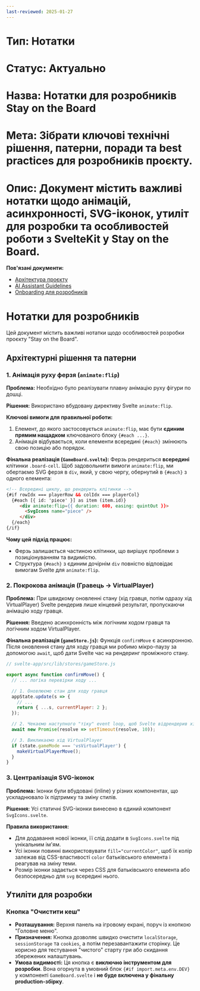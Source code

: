 ```yaml
---
last-reviewed: 2025-01-27
---
```


# Тип: Нотатки
# Статус: Актуально
# Назва: Нотатки для розробників Stay on the Board
# Мета: Зібрати ключові технічні рішення, патерни, поради та best practices для розробників проєкту.
# Опис: Документ містить важливі нотатки щодо анімацій, асинхронності, SVG-іконок, утиліт для розробки та особливостей роботи з SvelteKit у Stay on the Board.

**Пов'язані документи:**
- [Архітектура проєкту](../ARCHITECTURE.md)
- [AI Assistant Guidelines](../project/ai-assistant-guidelines.md)
- [Onboarding для розробників](../ONBOARDING.md)

# Нотатки для розробників

Цей документ містить важливі нотатки щодо особливостей розробки проєкту "Stay on the Board".

## Архітектурні рішення та патерни

### 1. Анімація руху ферзя (`animate:flip`)

**Проблема:** Необхідно було реалізувати плавну анімацію руху фігури по дошці.

**Рішення:** Використано вбудовану директиву Svelte `animate:flip`.

**Ключові вимоги для правильної роботи:**
1.  Елемент, до якого застосовується `animate:flip`, має бути **єдиним прямим нащадком** ключованого блоку `{#each ...}`.
2.  Анімація відбувається, коли елементи всередині `{#each}` змінюють свою позицію або порядок.

**Фінальна реалізація (`GameBoard.svelte`):**
Ферзь рендериться **всередині** клітинки `.board-cell`. Щоб задовольнити вимоги `animate:flip`, ми обертаємо SVG ферзя в `div`, який, у свою чергу, обернутий в `{#each}` з одного елемента:

```html
<!-- Всередині циклу, що рендерить клітинки -->
{#if rowIdx === playerRow && colIdx === playerCol}
  {#each [{ id: 'piece' }] as item (item.id)}
     <div animate:flip={{ duration: 600, easing: quintOut }}>
       <SvgIcons name="piece" />
     </div>
  {/each}
{/if}
```
**Чому цей підхід працює:**
*   Ферзь залишається частиною клітинки, що вирішує проблеми з позиціонуванням та видимістю.
*   Структура `{#each}` з єдиним дочірнім `div` повністю відповідає вимогам Svelte для `animate:flip`.

### 2. Покрокова анімація (Гравець -> VirtualPlayer)

**Проблема:** При швидкому оновленні стану (хід гравця, потім одразу хід VirtualPlayer) Svelte рендерив лише кінцевий результат, пропускаючи анімацію ходу гравця.

**Рішення:** Введено асинхронність між логічним ходом гравця та логічним ходом VirtualPlayer.

**Фінальна реалізація (`gameStore.js`):**
Функція `confirmMove` є асинхронною. Після оновлення стану для ходу гравця ми робимо мікро-паузу за допомогою `await`, щоб дати Svelte час на рендеринг проміжного стану.

```javascript
// svelte-app/src/lib/stores/gameStore.js

export async function confirmMove() {
  // ... логіка перевірки ходу ...

  // 1. Оновлюємо стан для ходу гравця
  appState.update(s => {
    // ...
    return { ...s, currentPlayer: 2 };
  });

  // 2. Чекаємо наступного "тіку" event loop, щоб Svelte відрендерив хід гравця
  await new Promise(resolve => setTimeout(resolve, 10));

  // 3. Викликаємо хід VirtualPlayer
  if (state.gameMode === 'vsVirtualPlayer') {
    makeVirtualPlayerMove();
  }
}
```

### 3. Централізація SVG-іконок

**Проблема:** Іконки були вбудовані (inline) у різних компонентах, що ускладнювало їх підтримку та зміну стилів.

**Рішення:** Усі статичні SVG-іконки винесено в єдиний компонент `SvgIcons.svelte`.

**Правила використання:**
*   Для додавання нової іконки, її слід додати в `SvgIcons.svelte` під унікальним ім'ям.
*   Усі іконки повинні використовувати `fill="currentColor"`, щоб їх колір залежав від CSS-властивості `color` батьківського елемента і реагував на зміну теми.
*   Розмір іконки задається через CSS для батьківського елемента або безпосередньо для `svg` всередині нього.

## Утиліти для розробки

### Кнопка "Очистити кеш"

- **Розташування:** Верхня панель на ігровому екрані, поруч із кнопкою "Головне меню".
- **Призначення:** Кнопка дозволяє швидко очистити `localStorage`, `sessionStorage` та `cookies`, а потім перезавантажити сторінку. Це корисно для тестування "чистого" старту гри або скидання збережених налаштувань.
- **Умова видимості:** Ця кнопка є **виключно інструментом для розробки**. Вона огорнута в умовний блок `{#if import.meta.env.DEV}` у компоненті `GameBoard.svelte` і **не буде включена у фінальну production-збірку**. 